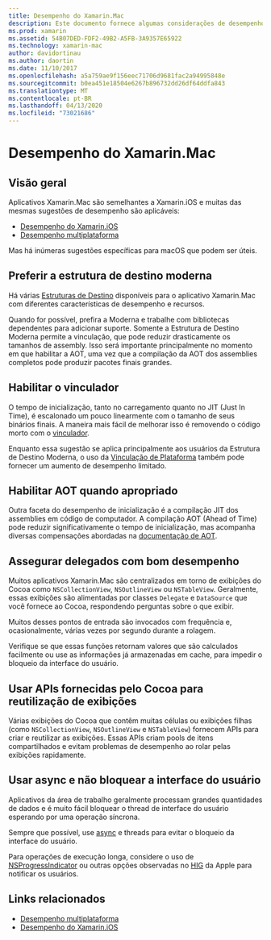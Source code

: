 ```yaml
---
title: Desempenho do Xamarin.Mac
description: Este documento fornece algumas considerações de desempenho para aplicativos Xamarin.Mac. Ele aborda a estrutura de destino moderna, o vinculador, a AOT, os delegados, as APIs Cocoa para reutilização de modos de exibição e o código assíncrono.
ms.prod: xamarin
ms.assetid: 54B07DED-FDF2-49B2-A5FB-3A9357E65922
ms.technology: xamarin-mac
author: davidortinau
ms.author: daortin
ms.date: 11/10/2017
ms.openlocfilehash: a5a759ae9f156eec71706d9681fac2a94995848e
ms.sourcegitcommit: b0ea451e18504e6267b896732dd26df64ddfa843
ms.translationtype: MT
ms.contentlocale: pt-BR
ms.lasthandoff: 04/13/2020
ms.locfileid: "73021686"
---
```

# <a name="xamarinmac-performance"></a>Desempenho do Xamarin.Mac

## <a name="overview"></a>Visão geral

Aplicativos Xamarin.Mac são semelhantes a Xamarin.iOS e muitas das mesmas sugestões de desempenho são aplicáveis:

- [Desempenho do Xamarin.iOS](~/ios/deploy-test/performance.md)
- [Desempenho multiplataforma](~/cross-platform/deploy-test/memory-perf-best-practices.md)

Mas há inúmeras sugestões específicas para macOS que podem ser úteis.

## <a name="prefer-modern-target-framework"></a>Preferir a estrutura de destino moderna

Há várias [Estruturas de Destino](~/mac/platform/target-framework.md) disponíveis para o aplicativo Xamarin.Mac com diferentes características de desempenho e recursos.

Quando for possível, prefira a Moderna e trabalhe com bibliotecas dependentes para adicionar suporte. Somente a Estrutura de Destino Moderna permite a vinculação, que pode reduzir drasticamente os tamanhos de assembly. Isso será importante principalmente no momento em que habilitar a AOT, uma vez que a compilação da AOT dos assemblies completos pode produzir pacotes finais grandes.

## <a name="enable-the-linker"></a>Habilitar o vinculador

O tempo de inicialização, tanto no carregamento quanto no JIT (Just In Time), é escalonado um pouco linearmente com o tamanho de seus binários finais. A maneira mais fácil de melhorar isso é removendo o código morto com o [vinculador](~/mac/deploy-test/linker.md).

Enquanto essa sugestão se aplica principalmente aos usuários da Estrutura de Destino Moderna, o uso da [Vinculação de Plataforma](~/mac/deploy-test/linker.md) também pode fornecer um aumento de desempenho limitado.

## <a name="enable-aot-when-appropriate"></a>Habilitar AOT quando apropriado

Outra faceta do desempenho de inicialização é a compilação JIT dos assemblies em código de computador. A compilação AOT (Ahead of Time) pode reduzir significativamente o tempo de inicialização, mas acompanha diversas compensações abordadas na [documentação de AOT](~/mac/internals/aot.md).

## <a name="ensure-performant-delegates"></a>Assegurar delegados com bom desempenho

Muitos aplicativos Xamarin.Mac são centralizados em torno de exibições do Cocoa como `NSCollectionView`, `NSOutlineView` ou `NSTableView`. Geralmente, essas exibições são alimentadas por classes `Delegate` e `DataSource` que você fornece ao Cocoa, respondendo perguntas sobre o que exibir.

Muitos desses pontos de entrada são invocados com frequência e, ocasionalmente, várias vezes por segundo durante a rolagem.

Verifique se que essas funções retornam valores que são calculados facilmente ou use as informações já armazenadas em cache, para impedir o bloqueio da interface do usuário.

## <a name="use-cocoa-provided-apis-for-reusing-views"></a>Usar APIs fornecidas pelo Cocoa para reutilização de exibições

Várias exibições do Cocoa que contêm muitas células ou exibições filhas (como `NSCollectionView`, `NSOutlineView` e `NSTableView`) fornecem APIs para criar e reutilizar as exibições. Essas APIs criam pools de itens compartilhados e evitam problemas de desempenho ao rolar pelas exibições rapidamente.

## <a name="use-async-and-do-not-block-the-ui"></a>Usar async e não bloquear a interface do usuário

Aplicativos da área de trabalho geralmente processam grandes quantidades de dados e é muito fácil bloquear o thread de interface do usuário esperando por uma operação síncrona.

Sempre que possível, use [async](~/cross-platform/platform/async.md) e threads para evitar o bloqueio da interface do usuário.

Para operações de execução longa, considere o uso de [NSProgressIndicator](https://docs.microsoft.com/samples/xamarin/mac-samples/progressbarexample) ou outras opções observadas no [HIG](https://developer.apple.com/macos/human-interface-guidelines/indicators/progress-indicators/) da Apple para notificar os usuários.

## <a name="related-links"></a>Links relacionados

- [Desempenho multiplataforma](~/cross-platform/deploy-test/memory-perf-best-practices.md)
- [Desempenho do Xamarin.iOS](~/ios/deploy-test/performance.md)
